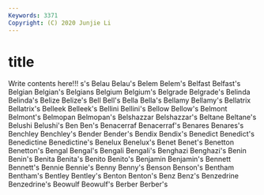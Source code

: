 ```yaml
---
Keywords: 3371
Copyright: (C) 2020 Junjie Li
---
```


# title

Write contents here!!!
s's 
Belau 
Belau's 
Belem 
Belem's 
Belfast 
Belfast's
Belgian 
Belgian's 
Belgians 
Belgium 
Belgium's 
Belgrade 
Belgrade's 
Belinda 
Belinda's 
Belize
Belize's 
Bell 
Bell's 
Bella 
Bella's 
Bellamy 
Bellamy's 
Bellatrix 
Bellatrix's 
Belleek
Belleek's 
Bellini 
Bellini's 
Bellow 
Bellow's 
Belmont 
Belmont's 
Belmopan 
Belmopan's 
Belshazzar
Belshazzar's 
Beltane 
Beltane's 
Belushi 
Belushi's 
Ben 
Ben's 
Benacerraf 
Benacerraf's 
Benares
Benares's 
Benchley 
Benchley's 
Bender 
Bender's 
Bendix 
Bendix's 
Benedict 
Benedict's 
Benedictine
Benedictine's 
Benelux 
Benelux's 
Benet 
Benet's 
Benetton 
Benetton's 
Bengal 
Bengal's 
Bengali
Bengali's 
Benghazi 
Benghazi's 
Benin 
Benin's 
Benita 
Benita's 
Benito 
Benito's 
Benjamin
Benjamin's 
Bennett 
Bennett's 
Bennie 
Bennie's 
Benny 
Benny's 
Benson 
Benson's 
Bentham
Bentham's 
Bentley 
Bentley's 
Benton 
Benton's 
Benz 
Benz's 
Benzedrine 
Benzedrine's 
Beowulf
Beowulf's 
Berber 
Berber's 
